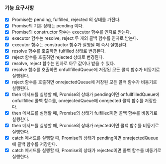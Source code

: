 ### 기능 요구사항

- [x] Promise는 pending, fulfilled, rejected 의 상태를 가진다.
- [x] Promise의 기본 상태는 pending 이다.
- [x] Promise의 constructor 함수는 executor 함수를 인자로 받는다.
- [x] executor 함수는 resolve, reject 두 개의 콜백 함수를 인자로 받는다.
- [x] executor 함수는 constructor 함수가 실행될 때 즉시 실행된다.
- [x] resolve 함수를 호출하면 fulfilled 상태로 변경된다.
- [x] reject 함수를 호출하면 rejected 상태로 변경된다.
- [x] resolve, reject 함수는 인자로 아무 값이나 받을 수 있다.
- [x] resolve 함수를 호출하면 onfullfilledQueue에 저장된 모든 콜백 함수가 비동기로 실행된다.
- [x] reject 함수를 호출하면 onrejectedQueue에 저장된 모든 콜백 함수가 비동기로 실행된다.
- [x] then 메서드를 실행할 때, Promise의 상태가 pending이면 onfullfilledQueue에 onfullfilled 콜백 함수를, onrejectedQueue에 onrejected 콜백 함수를 저장한다.
- [x] then 메서드를 실행할 때, Promise의 상태가 fulfilled이면 콜백 함수를 비동기로 실행한다.
- [x] then 메서드를 실행할 때, Promise의 상태가 rejected이면 콜백 함수를 비동기로 실행한다.
- [x] catch 메서드를 실행할 때, Promise의 상태가 pending이면 onrejectedQueue에 콜백 함수를 저장한다.
- [x] catch 메서드를 실행할 때, Promise의 상태가 rejected이면 콜백 함수를 비동기로 실행한다.
